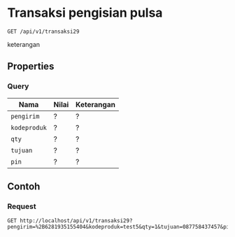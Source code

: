 # Transaksi pengisian pulsa
```http
GET /api/v1/transaksi29
```
keterangan
## Properties
### Query
Nama  | Nilai | Keterangan
--- | --- | ---
<code>pengirim</code> | ? | ?
<code>kodeproduk</code> | ? | ?
<code>qty</code> | ? | ?
<code>tujuan</code> | ? | ?
<code>pin</code> | ? | ?

## Contoh

### Request
```http
GET http://localhost/api/v1/transaksi29?pengirim=%2B6281935155404&kodeproduk=test5&qty=1&tujuan=087758437457&pin=1234
```
